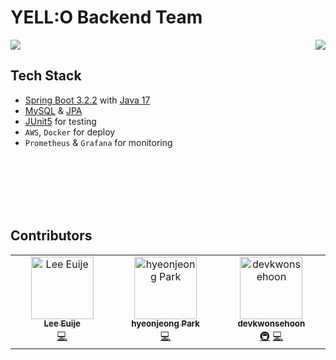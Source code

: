 # YELL:O Backend Team

<!-- ALL-CONTRIBUTORS-BADGE:START - Do not remove or modify this section -->
<img src="https://img.shields.io/badge/all_contributors-3-yellow.svg?style=for-the-badge"/>
<!-- ALL-CONTRIBUTORS-BADGE:END -->


<img src="https://github.com/team-yello/.github/assets/54793607/f017819a-f103-40ee-a270-b9014420bc70" align="right">

<br>

## Tech Stack

- [Spring Boot 3.2.2](https://spring.io/blog/2024/01/19/spring-boot-3-2-2-available-now)
  with [Java 17](https://docs.oracle.com/en/java/javase/17/docs/api/index.html)
- [MySQL](https://dev.mysql.com/doc/) & [JPA](https://docs.spring.io/spring-data/jpa/docs/current/reference/html/)
- [JUnit5](https://junit.org/junit5/docs/current/user-guide/) for testing
- `AWS`, `Docker` for deploy
- `Prometheus` & `Grafana` for monitoring

<br>
<br>
<br>
<br>
<br>

## Contributors

<!-- ALL-CONTRIBUTORS-LIST:START - Do not remove or modify this section -->
<!-- prettier-ignore-start -->
<!-- markdownlint-disable -->
<table>
  <tbody>
    <tr>
      <td align="center" valign="top" width="14.28%"><a href="https://github.com/euije"><img src="https://avatars.githubusercontent.com/u/12531340?v=4?s=100" width="100px;" alt="Lee Euije"/><br /><sub><b>Lee Euije</b></sub></a><br /><a href="https://github.com/team-yello/YELLO-Server/commits?author=euije" title="Code">💻</a></td>
      <td align="center" valign="top" width="14.28%"><a href="https://velog.io/@guri"><img src="https://avatars.githubusercontent.com/u/81394850?v=4?s=100" width="100px;" alt="hyeonjeong Park"/><br /><sub><b>hyeonjeong Park</b></sub></a><br /><a href="https://github.com/team-yello/YELLO-Server/commits?author=hyeonjeongs" title="Code">💻</a></td>
<td align="center" valign="top" width="14.28%"><a href="http://devkwonsehoon.github.io"><img src="https://avatars.githubusercontent.com/u/54793607?v=4?s=100" width="100px;" alt="devkwonsehoon"/><br /><sub><b>devkwonsehoon</b></sub></a><br /><a href="#infra-devkwonsehoon" title="Infrastructure (Hosting, Build-Tools, etc)">🚇</a> <a href="https://github.com/team-yello/YELLO-Server/commits?author=devkwonsehoon" title="Code">💻</a></td>
    </tr>
  </tbody>
</table>

<!-- markdownlint-restore -->
<!-- prettier-ignore-end -->

<!-- ALL-CONTRIBUTORS-LIST:END -->
<!-- prettier-ignore-start -->
<!-- markdownlint-disable -->

<!-- markdownlint-restore -->
<!-- prettier-ignore-end -->

<!-- ALL-CONTRIBUTORS-LIST:END -->